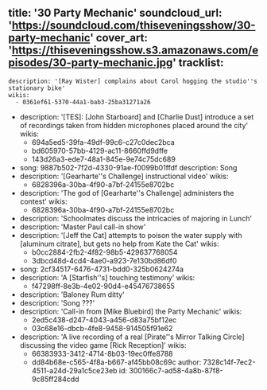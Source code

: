 title: '30 Party Mechanic'
soundcloud_url: 'https://soundcloud.com/thiseveningsshow/30-party-mechanic'
cover_art: 'https://thiseveningsshow.s3.amazonaws.com/episodes/30-party-mechanic.jpg'
tracklist:
  -
    description: '[Ray Wister] complains about Carol hogging the studio''s stationary bike'
    wikis:
      - 0361ef61-5370-44a1-bab3-25ba31271a26
  -
    description: '[TES]: [John Starboard] and [Charlie Dust] introduce a set of recordings taken from hidden microphones placed around the city'
    wikis:
      - 694a5ed5-39fa-49df-99c6-c27c0dec2bca
      - bd605970-57bb-4129-ac11-8660ffd9dffe
      - 143d26a3-ede7-48a1-845e-9e74c75dc689
  -
    song: 9887b502-7f2d-4330-91ae-f0099b01ffdf
    description: Song
  -
    description: '[Gearharte''s Challenge] instructional video'
    wikis:
      - 6828396a-30ba-4f90-a7bf-24155e8702bc
  -
    description: 'The god of [Gearharte''s Challenge] administers the contest'
    wikis:
      - 6828396a-30ba-4f90-a7bf-24155e8702bc
  -
    description: 'Schoolmates discuss the intricacies of majoring in Lunch'
  -
    description: 'Master Paul call-in show'
  -
    description: '[Jeff the Cat] attempts to poison the water supply with [aluminum citrate], but gets no help from Kate the Cat'
    wikis:
      - b0cc2884-2fb2-4f82-98b5-429637768054
      - 3dbcd48d-4cd4-4ae0-a923-7e130bd86df0
  -
    song: 2cf34517-6476-4731-bdd0-325b0624274a
  -
    description: 'A [Starfish''s] touching testimony'
    wikis:
      - f47298ff-8e3b-4e02-90d4-e45476738655
  -
    description: 'Baloney Rum ditty'
  -
    description: 'Song ???'
  -
    description: 'Call-in from [Mike Bluebird] the Party Mechanic'
    wikis:
      - 2ed5c438-d247-4043-a456-d83a75bf12ec
      - 03c68e16-dbcb-4fe8-9458-914505f91e62
  -
    description: 'A live recording of a real [Pirate''s Mirror Talking Circle] discussing the video game [Rick Reception]'
    wikis:
      - 66383933-3412-4714-8b03-19ec0ffe8788
      - dd84b68e-c565-4f8a-b667-af45bb08c69c
author: 7328c14f-7ec2-4511-a24d-29a1c5ce23eb
id: 300166c7-ad58-4a8b-87f8-9c85ff284cdd
